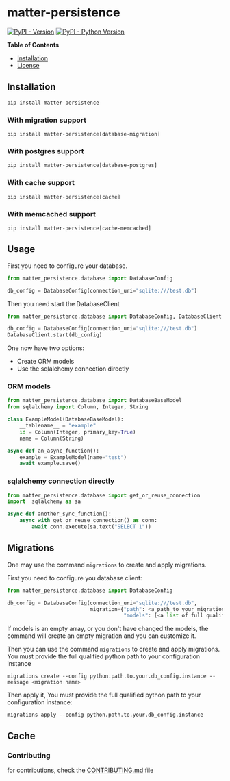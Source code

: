 # matter-persistence

[![PyPI - Version](https://img.shields.io/pypi/v/matter-persistence.svg)](https://pypi.org/project/matter-persistence)
[![PyPI - Python Version](https://img.shields.io/pypi/pyversions/matter-persistence.svg)](https://pypi.org/project/matter-persistence)

**Table of Contents**

- [Installation](#installation)
- [License](#license)

## Installation

```console
pip install matter-persistence
```

### With migration support

```console
pip install matter-persistence[database-migration]
```

### With postgres support

```console
pip install matter-persistence[database-postgres]
```

### With cache support 

```console
pip install matter-persistence[cache]
```

### With memcached support 

```console
pip install matter-persistence[cache-memcached]
```
## Usage

First you need to configure your database.

```python
from matter_persistence.database import DatabaseConfig

db_config = DatabaseConfig(connection_uri="sqlite:///test.db")
```

Then you need start the DatabaseClient


```python
from matter_persistence.database import DatabaseConfig, DatabaseClient

db_config = DatabaseConfig(connection_uri="sqlite:///test.db")
DatabaseClient.start(db_config)
```

One now have two options:

* Create ORM models
* Use the sqlalchemy connection directly

### ORM models

```python
from matter_persistence.database import DatabaseBaseModel
from sqlalchemy import Column, Integer, String

class ExampleModel(DatabaseBaseModel):
    __tablename__ = "example"
    id = Column(Integer, primary_key=True)
    name = Column(String)

async def an_async_function():
    example = ExampleModel(name="test")
    await example.save()
```

### sqlalchemy connection directly

```python
from matter_persistence.database import get_or_reuse_connection
import  sqlalchemy as sa

async def another_sync_function():
    async with get_or_reuse_connection() as conn:
        await conn.execute(sa.text("SELECT 1"))
```

## Migrations

One may use the command `migrations` to create and apply migrations.

First you need to configure you database client:
```python
from matter_persistence.database import DatabaseConfig

db_config = DatabaseConfig(connection_uri="sqlite:///test.db",
                           migration={"path": <a path to your migrations folder>,
                                      "models": [<a list of full qualified class path of your ORM models>]})
```
If models is an empty array, or you don't have changed the models, the command will create an empty migration
and you can customize it.

Then you can use the command `migrations` to create and apply migrations. You must provide the full qualified
python path to your configuration instance

```console
migrations create --config python.path.to.your.db_config.instance --message <migration name>
```

Then apply it, You must provide the full qualified  python path to your configuration instance:
```console
migrations apply --config python.path.to.your.db_config.instance 
```
## Cache


### Contributing

for contributions, check the [CONTRIBUTING.md](CONTRIBUTING.md) file
